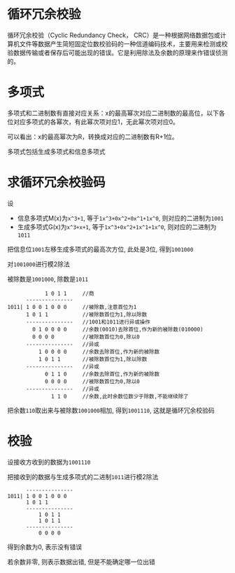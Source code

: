 # 循环冗余校验

循环冗余校验（Cyclic Redundancy Check， CRC）是一种根据网络数据包或计算机文件等数据产生简短固定位数校验码的一种信道编码技术，主要用来检测或校验数据传输或者保存后可能出现的错误。它是利用除法及余数的原理来作错误侦测的。

# 多项式

多项式和二进制数有直接对应关系：x的最高幂次对应二进制数的最高位，以下各位对应多项式的各幂次，有此幂次项对应1，无此幂次项对应0。

可以看出：x的最高幂次为R，转换成对应的二进制数有R+1位。

多项式包括生成多项式和信息多项式

# 求循环冗余校验码

设
- 信息多项式M(x)为`x^3+1`, 等于`1x^3+0x^2+0x^1+1x^0`, 则对应的二进制为`1001`
- 生成多项式G(x)为`x^3+x+1`, 等于`1x^3+0x^2+1x^1+1x^0`, 则对应的二进制为`1011`

把信息位`1001`左移生成多项式的最高次方位, 此处是3位, 得到`1001000`

对`1001000`进行模2除法

被除数是`1001000`, 除数是`1011`

```
            1 0 1 1     //商
      ---------------
1011| 1 0 0 1 0 0 0     //被除数,注意首位为1
      1 0 1 1	        //被除数首位为1,除以除数
      ---------------   //1001和1011进行异或操作
        0 1 0 0 0 0     //余数(0010)去除首位,作为新的被除数(010000)
        0 0 0 0         //被除数首位为0,除以0
      ---------------   //异或
          1 0 0 0 0     //余数去除首位,作为新的被除数
          1 0 1 1       //被除数首位为1,除以除数  
      ---------------   //异或
            0 1 1 0     //余数去除首位,作为新的被除数
            0 0 0 0     //被除数首位为0,除以0
      ---------------   //异或
              1 1 0     //余数,此时余数位数少于除数,不能继续除了
```

把余数`110`取出来与被除数`1001000`相加, 得到`1001110`, 这就是循环冗余校验码

# 校验

设接收方收到的数据为`1001110`

把接收到的数据与生成多项式的二进制`1011`进行模2除法

```
      ---------------
1011| 1 0 0 1 0 0 0  
      1 0 1 1
      ---------------
          1 0 1 1
          1 0 1 1
      ---------------
          0 0 0 0

```

得到余数为0, 表示没有错误

若余数非零, 则表示数据出错, 但是不能确定哪一位出错
